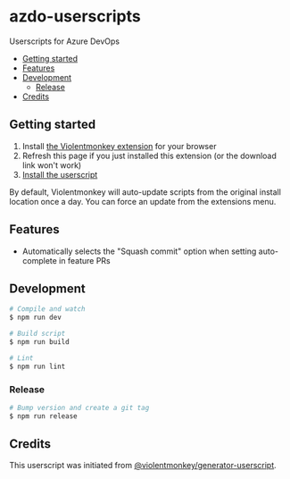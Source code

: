 # azdo-userscripts

Userscripts for Azure DevOps

<!-- START doctoc generated TOC please keep comment here to allow auto update -->
<!-- DON'T EDIT THIS SECTION, INSTEAD RE-RUN doctoc TO UPDATE -->

- [Getting started](#getting-started)
- [Features](#features)
- [Development](#development)
  - [Release](#release)
- [Credits](#credits)

<!-- END doctoc generated TOC please keep comment here to allow auto update -->

## Getting started

1. Install [the Violentmonkey extension](https://violentmonkey.github.io/) for your browser
2. Refresh this page if you just installed this extension (or the download link won't work)
3. [Install the userscript](#todo)

By default, Violentmonkey will auto-update scripts from the original install location once a day. You can force an update from the extensions menu.

## Features

- Automatically selects the "Squash commit" option when setting auto-complete in feature PRs

## Development

``` sh
# Compile and watch
$ npm run dev

# Build script
$ npm run build

# Lint
$ npm run lint
```

### Release

``` sh
# Bump version and create a git tag
$ npm run release
```

## Credits

This userscript was initiated from [@violentmonkey/generator-userscript](https://github.com/violentmonkey/generator-userscript).
